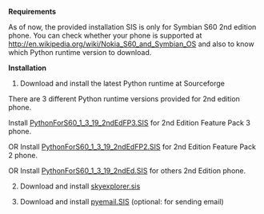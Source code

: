 **Requirements**

As of now, the provided installation SIS is only for Symbian S60 2nd edition phone.
You can check whether your phone is supported at http://en.wikipedia.org/wiki/Nokia_S60_and_Symbian_OS
and also to know which Python runtime version to download.


**Installation**

1. Download and install the latest Python runtime at Sourceforge

There are 3 different Python runtime versions provided for 2nd edition phone.

Install
[PythonForS60\_1\_3\_19\_2ndEdFP3.SIS](http://downloads.sourceforge.net/pys60/PythonForS60_1_3_19_2ndEdFP3.SIS?modtime=1173713363&big_mirror=0)  for 2nd Edition Feature Pack 3 phone.

OR Install
[PythonForS60\_1\_3\_19\_2ndEdFP2.SIS](http://downloads.sourceforge.net/pys60/PythonForS60_1_3_19_2ndEdFP2.SIS?modtime=1173713363&big_mirror=0)  for 2nd Edition Feature Pack 2 phone.

OR Install
[PythonForS60\_1\_3\_19\_2ndEd.SIS](http://downloads.sourceforge.net/pys60/PythonForS60_1_3_19_2ndEd.SIS?modtime=1173713363&big_mirror=0)  for others 2nd Edition phone.

2. Download and install [skyexplorer.sis](http://skyexplorer.googlecode.com/files/skyexplorer_2ndEd_1.0.sis)

3. Download and install [pyemail.SIS](http://skyexplorer.googlecode.com/files/pyemail_1.0.SIS) (optional: for sending email)